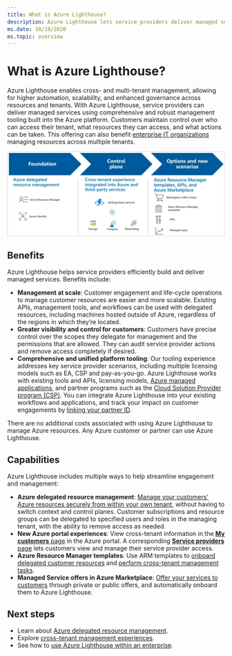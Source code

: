 ```yaml
---
title: What is Azure Lighthouse?
description: Azure Lighthouse lets service providers deliver managed services for their customers with higher automation and efficiency at scale.
ms.date: 10/19/2020
ms.topic: overview
---
```


# What is Azure Lighthouse?

Azure Lighthouse enables cross- and multi-tenant management, allowing for higher automation, scalability, and enhanced governance across resources and tenants. With Azure Lighthouse, service providers can deliver managed services using comprehensive and robust management tooling built into the Azure platform. Customers maintain control over who can access their tenant, what resources they can access, and what actions can be taken. This offering can also benefit [enterprise IT organizations](concepts/enterprise.md) managing resources across multiple tenants.

![Overview diagram of Azure Lighthouse](media/azure-lighthouse-overview.jpg)

## Benefits

Azure Lighthouse helps service providers efficiently build and deliver managed services. Benefits include:

- **Management at scale**: Customer engagement and life-cycle operations to manage customer resources are easier and more scalable. Existing APIs, management tools, and workflows can be used with delegated resources, including machines hosted outside of Azure, regardless of the regions in which they’re located.
- **Greater visibility and control for customers**: Customers have precise control over the scopes they delegate for management and the permissions that are allowed. They can audit service provider actions and remove access completely if desired.
- **Comprehensive and unified platform tooling**: Our tooling experience addresses key service provider scenarios, including multiple licensing models such as EA, CSP and pay-as-you-go. Azure Lighthouse works with existing tools and APIs, licensing models, [Azure managed applications](concepts/managed-applications.md), and partner programs such as the [Cloud Solution Provider program (CSP)](/partner-center/csp-overview). You can integrate Azure Lighthouse into your existing workflows and applications, and track your impact on customer engagements by [linking your partner ID](./how-to/partner-earned-credit.md).

There are no additional costs associated with using Azure Lighthouse to manage Azure resources. Any Azure customer or partner can use Azure Lighthouse.

## Capabilities

Azure Lighthouse includes multiple ways to help streamline engagement and management:

- **Azure delegated resource management**: [Manage your customers' Azure resources securely from within your own tenant](concepts/azure-delegated-resource-management.md), without having to switch context and control planes. Customer subscriptions and resource groups can be delegated to specified users and roles in the managing tenant, with the ability to remove access as needed.
- **New Azure portal experiences**: View cross-tenant information in the [**My customers** page](how-to/view-manage-customers.md) in the Azure portal. A corresponding [**Service providers** page](how-to/view-manage-service-providers.md) lets customers view and manage their service provider access.
- **Azure Resource Manager templates**: Use ARM templates to [onboard delegated customer resources](how-to/onboard-customer.md) and [perform cross-tenant management tasks](samples/index.md).
- **Managed Service offers in Azure Marketplace**: [Offer your services to customers](concepts/managed-services-offers.md) through private or public offers, and automatically onboard them to Azure Lighthouse.

## Next steps

- Learn about [Azure delegated resource management](concepts/azure-delegated-resource-management.md).
- Explore [cross-tenant management experiences](concepts/cross-tenant-management-experience.md).
- See how to [use Azure Lighthouse within an enterprise](concepts/enterprise.md).
